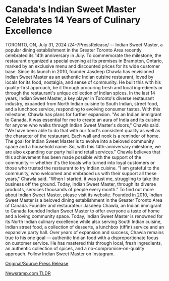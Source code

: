 # Canada's Indian Sweet Master Celebrates 14 Years of Culinary Excellence

TORONTO, ON, July 31, 2024 /24-7PressRelease/ -- Indian Sweet Master, a popular dining establishment in the Greater Toronto Area recently celebrated its 14th anniversary in July. To commemorate the milestone, the restaurant organized a special evening at its premises in Brampton, Ontario, marked by an exclusive menu and discounted prices for its wide customer base.   Since its launch in 2010, founder Jasdeep Chawla has envisioned Indian Sweet Master as an authentic Indian cuisine restaurant, loved by locals for its food, nostalgia, and sense of community. He built this with his quality-first approach, be it through procuring fresh and local ingredients or through the restaurant's unique collection of Indian spices.   In the last 14 years, Indian Sweet Master, a key player in Toronto's diverse restaurant industry, expanded from North Indian cuisine to South Indian, street food, and a lunchbox service, responding to evolving consumer tastes. With this milestone, Chawla has plans for further expansion.   "As an Indian immigrant to Canada, it was essential for me to create an aura of India and its cuisine for anyone who walks through Indian Sweet Master's doors," Chawla said. "We have been able to do that with our food's consistent quality as well as the character of the restaurant. Each wall and nook is a reminder of home. The goal for Indian Sweet Master is to evolve into a beloved community space and a household name. So, with this 14th-anniversary milestone, we are also expanding our party hall and retail services."  Chawla believes that this achievement has been made possible with the support of the community — whether it's the locals who turned into loyal customers or those who trusted the restaurant to try Indian cuisine.   "I am grateful to the community, who welcomed and embraced us with their support all these years," Chawla said. "When I started, it was just me, struggling to take the business off the ground. Today, Indian Sweet Master, through its diverse products, services thousands of people every month."  To find out more about Indian Sweet Master, please visit its website.  Founded in 2010, Indian Sweet Master is a beloved dining establishment in the Greater Toronto Area of Canada. Founder and restaurateur Jasdeep Chawla, an Indian immigrant to Canada founded Indian Sweet Master to offer everyone a taste of home and a loving community space. Today, Indian Sweet Master is renowned for its North Indian culinary excellence while also serving South Indian cuisine, Indian street food, a collection of desserts, a lunchbox (tiffin) service and an expansive party hall. Over years of expansion and success, Chawla remains true to his one goal — authentic Indian food with a disproportionate focus on customer service. He has mastered this through local, fresh ingredients, an authentic collection of spices, and a no-compromise-on-quality approach. Follow Indian Sweet Master on Instagram. 

[Original/Source Press Release](https://www.24-7pressrelease.com/press-release/512944/canadas-indian-sweet-master-celebrates-14-years-of-culinary-excellence) 

[Newsramp.com TLDR](https://newsramp.com/None) 
